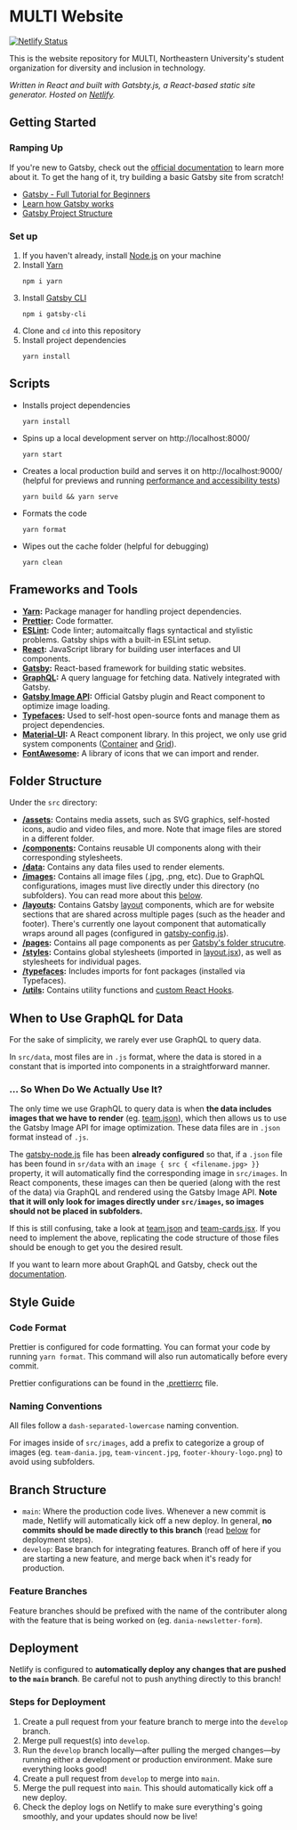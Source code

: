 # MULTI Website

[![Netlify Status](https://api.netlify.com/api/v1/badges/a28e6d08-5803-4a68-907d-ff83d01cde90/deploy-status)](https://app.netlify.com/sites/numulti/deploys)

This is the website repository for MULTI, Northeastern University's student organization for diversity and inclusion in technology.

_Written in React and built with Gatsbty.js, a React-based static site generator. Hosted on [Netlify](https://netlify.com/)._

## Getting Started

### Ramping Up

If you're new to Gatsby, check out the [official documentation](https://www.gatsbyjs.com/docs/) to learn more about it. To get the hang of it, try building a basic Gatsby site from scratch! 

- [Gatsby - Full Tutorial for Beginners](https://www.youtube.com/watch?v=mHFAM0CXviE)
- [Learn how Gatsby works](https://www.gatsbyjs.org/tutorial/)
- [Gatsby Project Structure](https://www.gatsbyjs.com/docs/reference/gatsby-project-structure)

### Set up

1.  If you haven't already, install [Node.js](https://nodejs.org/en/download/) on your machine
2.  Install [Yarn](https://yarnpkg.com/)
    ```
    npm i yarn
    ```
3.  Install [Gatsby CLI](https://www.gatsbyjs.com/docs/reference/gatsby-cli/)
    ```
    npm i gatsby-cli
    ```
4.  Clone and `cd` into this repository
5.  Install project dependencies
    ```
    yarn install
    ```

## Scripts

- Installs project dependencies
  ```
  yarn install
  ```
- Spins up a local development server on http://localhost:8000/
  ```
  yarn start
  ```
- Creates a local production build and serves it on http://localhost:9000/ (helpful for previews and running [performance and accessibility tests](https://developers.google.com/web/tools/lighthouse))
  ```
  yarn build && yarn serve
  ```
- Formats the code
  ```
  yarn format
  ```
- Wipes out the cache folder (helpful for debugging)
  ```
  yarn clean
  ```

## Frameworks and Tools

- **[Yarn](https://yarnpkg.com/):** Package manager for handling project dependencies.
- **[Prettier](https://prettier.io/):** Code formatter.
- **[ESLint](https://www.gatsbyjs.com/docs/how-to/custom-configuration/eslint/):** Code linter; automaitcally flags syntactical and stylistic problems. Gatsby ships with a built-in ESLint setup.
- **[React](https://reactjs.org/):** JavaScript library for building user interfaces and UI components.
- **[Gatsby](https://www.gatsbyjs.com/):** React-based framework for building static websites.
- **[GraphQL](https://www.gatsbyjs.com/docs/conceptual/graphql-concepts/):** A query language for fetching data. Natively integrated with Gatsby.
- **[Gatsby Image API](https://www.gatsbyjs.com/docs/reference/built-in-components/gatsby-image/):** Official Gatsby plugin and React component to optimize image loading.
- **[Typefaces](https://github.com/KyleAMathews/typefaces):** Used to self-host open-source fonts and manage them as project dependencies.
- **[Material-UI](https://material-ui.com/):** A React component library. In this project, we only use grid system components ([Container](https://material-ui.com/components/container/) and [Grid](https://material-ui.com/components/grid/)).
- **[FontAwesome](https://fontawesome.com/how-to-use/on-the-web/using-with/react):** A library of icons that we can import and render.

## Folder Structure

Under the `src` directory:

- **[/assets](src/assets):** Contains media assets, such as SVG graphics, self-hosted icons, audio and video files, and more. Note that image files are stored in a different folder.
- **[/components](src/components):** Contains reusable UI components along with their corresponding stylesheets.
- **[/data](src/data):** Contains any data files used to render elements.
- **[/images](src/images):** Contains all image files (.jpg, .png, etc). Due to GraphQL configurations, images must live directly under this directory (no subfolders). You can read more about this [below](#when-to-use-graphql-for-data).
- **[/layouts](src/layouts):** Contains Gatsby [layout](https://www.gatsbyjs.com/docs/how-to/routing/layout-components/) components, which are for website sections that are shared across multiple pages (such as the header and footer). There's currently one layout component that automatically wraps around all pages (configured in [gatsby-config.js](gatsby-config.js)).
- **[/pages](src/pages):** Contains all page components as per [Gatsby's folder strucutre](https://www.gatsbyjs.com/docs/creating-and-modifying-pages/).
- **[/styles](src/styles):** Contains global stylesheets (imported in [layout.jsx](src/layouts/layout.jsx)), as well as stylesheets for individual pages.
- **[/typefaces](src/typefaces):** Includes imports for font packages (installed via Typefaces).
- **[/utils](src/utils):** Contains utility functions and [custom React Hooks](https://reactjs.org/docs/hooks-custom.html).

## When to Use GraphQL for Data

For the sake of simplicity, we rarely ever use GraphQL to query data.

In `src/data`, most files are in `.js` format, where the data is stored in a constant that is imported into components in a straightforward manner.

### ... So When Do We Actually Use It?

The only time we use GraphQL to query data is when **the data includes images that we have to render** (eg. [team.json](src/data/team.json)), which then allows us to use the Gatsby Image API for image optimization. These data files are in `.json` format instead of `.js`.

The [gatsby-node.js](gatsby-node.js) file has been **already configured** so that, if a `.json` file has been found in `sr/data` with an `image { src { <filename.jpg> }}` property, it will automatically find the corresponding image in `src/images`. In React components, these images can then be queried (along with the rest of the data) via GraphQL and rendered using the Gatsby Image API. **Note that it will only look for images directly under `src/images`, so images should not be placed in subfolders.**

If this is still confusing, take a look at [team.json](src/data/team.json) and [team-cards.jsx](src/components/team-cards/team-cards.jsx). If you need to implement the above, replicating the code structure of those files should be enough to get you the desired result.

If you want to learn more about GraphQL and Gatsby, check out the [documentation](https://www.gatsbyjs.com/docs/reference/graphql-data-layer/).

## Style Guide

### Code Format

Prettier is configured for code formatting. You can format your code by running `yarn format`. This command will also run automatically before every commit.

Prettier configurations can be found in the [.prettierrc](.prettierrc) file.

### Naming Conventions

All files follow a `dash-separated-lowercase` naming convention.

For images inside of `src/images`, add a prefix to categorize a group of images (eg. `team-dania.jpg`, `team-vincent.jpg`, `footer-khoury-logo.png`) to avoid using subfolders.

## Branch Structure

- `main`: Where the production code lives. Whenever a new commit is made, Netlify will automatically kick off a new deploy. In general, **no commits should be made directly to this branch** (read [below](#steps-for-deployment) for deployment steps).
- `develop`: Base branch for integrating features. Branch off of here if you are starting a new feature, and merge back when it's ready for production.

### Feature Branches

Feature branches should be prefixed with the name of the contributer along with the feature that is being worked on (eg. `dania-newsletter-form`).

## Deployment

Netlify is configured to **automatically deploy any changes that are pushed to the `main` branch**. Be careful not to push anything directly to this branch!

### Steps for Deployment

1. Create a pull request from your feature branch to merge into the `develop` branch.
2. Merge pull request(s) into `develop`.
3. Run the `develop` branch locally—after pulling the merged changes—by running either a development or production environment. Make sure everything looks good!
4. Create a pull request from `develop` to merge into `main`.
5. Merge the pull request into `main`. This should automatically kick off a new deploy.
6. Check the deploy logs on Netlify to make sure everything's going smoothly, and your updates should now be live!
